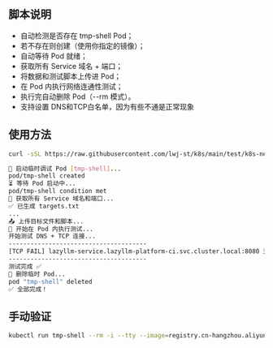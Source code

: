 ## 脚本说明

- 自动检测是否存在 tmp-shell Pod；
- 若不存在则创建（使用你指定的镜像）；
- 自动等待 Pod 就绪；
- 获取所有 Service 域名 + 端口；
- 将数据和测试脚本上传进 Pod；
- 在 Pod 内执行网络连通性测试；
- 执行完自动删除 Pod（--rm 模式）。
- 支持设置 DNS和TCP白名单，因为有些不通是正常现象



## 使用方法

```bash
curl -sSL https://raw.githubusercontent.com/lwj-st/k8s/main/test/k8s-network-tcp-dns-check.sh | bash

🚀 启动临时调试 Pod [tmp-shell]...
pod/tmp-shell created
⏳ 等待 Pod 启动中...
pod/tmp-shell condition met
📡 获取所有 Service 域名和端口...
✅ 已生成 targets.txt
...
📤 上传目标文件和脚本...
🧪 开始在 Pod 内执行测试...
开始测试 DNS + TCP 连接...
--------------------------------------
[TCP FAIL] lazyllm-service.lazyllm-platform-ci.svc.cluster.local:8080 无法连接
--------------------------------------
测试完成 ✅
🧹 删除临时 Pod...
pod "tmp-shell" deleted
✅ 全部完成！
```

## 手动验证
```bash
kubectl run tmp-shell --rm -i --tty --image=registry.cn-hangzhou.aliyuncs.com/liwenjian123/netshoot:v0.14 -- /bin/bash
```

